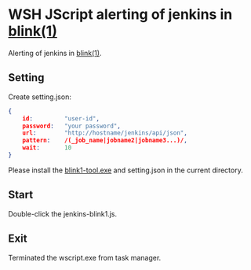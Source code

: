 WSH JScript alerting of jenkins in [blink(1)](http://thingm.com/products/blink-1.html)
==================


Alerting of jenkins in [blink(1)](http://thingm.com/products/blink-1.html).


Setting
-------

Create setting.json:
```json
{
	id:			"user-id",
	password:	"your password",
	url:		"http://hostname/jenkins/api/json", 
	pattern:	/(_job_name|jobname2|jobname3...)/,
	wait:		10
}
```

Please install the [blink1-tool.exe](http://thingm.com/blink1/downloads/blink1-tool-win.zip) and setting.json in the current directory.

Start
-----

Double-click the jenkins-blink1.js.


Exit
----

Terminated the wscript.exe from task manager.
